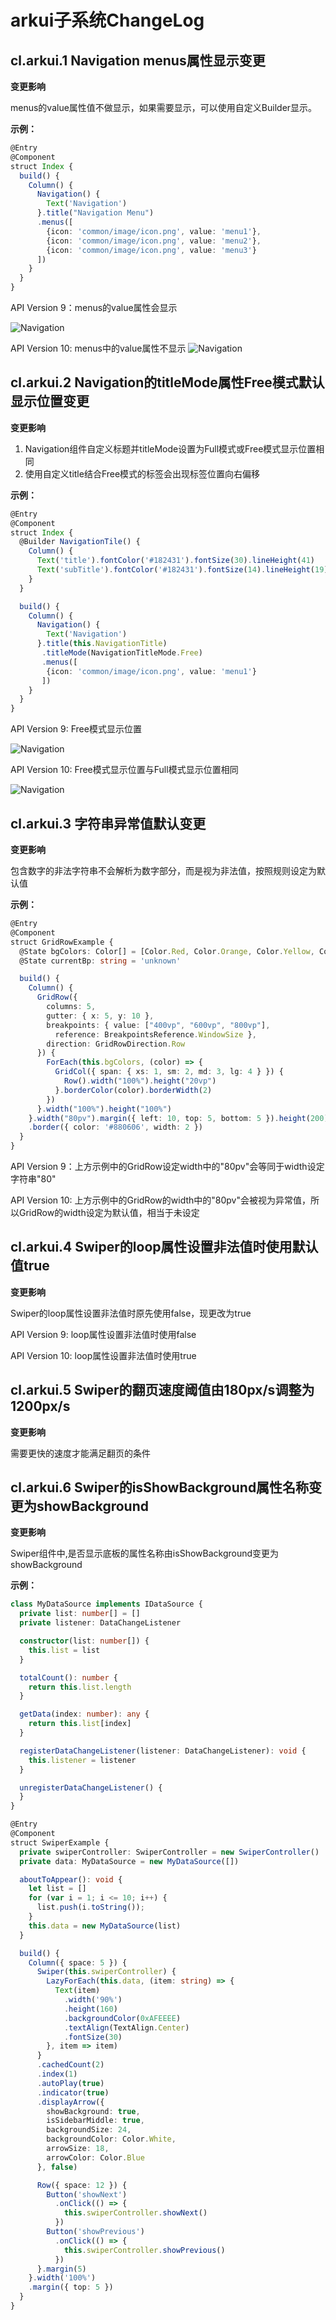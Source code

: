 # arkui子系统ChangeLog

## cl.arkui.1 Navigation menus属性显示变更

**变更影响**

menus的value属性值不做显示，如果需要显示，可以使用自定义Builder显示。

**示例：**
```ts
@Entry
@Component
struct Index {
  build() {
    Column() {
      Navigation() {
        Text('Navigation')
      }.title("Navigation Menu")
      .menus([
        {icon: 'common/image/icon.png', value: 'menu1'},
        {icon: 'common/image/icon.png', value: 'menu2'},
        {icon: 'common/image/icon.png', value: 'menu3'}
      ])
    }
  }
}
```
API Version 9：menus的value属性会显示

![Navigation](figures/navigation_menu_api9.png)

API Version 10: menus中的value属性不显示
![Navigation](figures/navigation_menu_api10.png)

## cl.arkui.2 Navigation的titleMode属性Free模式默认显示位置变更

**变更影响**
1. Navigation组件自定义标题并titleMode设置为Full模式或Free模式显示位置相同
2. 使用自定义title结合Free模式的标签会出现标签位置向右偏移

**示例：**
```ts
@Entry
@Component
struct Index {
  @Builder NavigationTile() {
    Column() {
      Text('title').fontColor('#182431').fontSize(30).lineHeight(41)
      Text('subTitle').fontColor('#182431').fontSize(14).lineHeight(19).margin(top:2, bottom: 20)
    }
  }

  build() {
    Column() {
      Navigation() {
        Text('Navigation')
      }.title(this.NavigationTitle)
       .titleMode(NavigationTitleMode.Free)
       .menus([
        {icon: 'common/image/icon.png', value: 'menu1'}
       ])
    }
  }
}
```

API Version 9: Free模式显示位置

![Navigation](figures/navigation_title_mode_free_sdk9.png)

API Version 10: Free模式显示位置与Full模式显示位置相同

![Navigation](figures/navigation_title_mode_free_sdk10.png)

## cl.arkui.3 字符串异常值默认变更

**变更影响**

包含数字的非法字符串不会解析为数字部分，而是视为非法值，按照规则设定为默认值

**示例：**
```ts
@Entry
@Component
struct GridRowExample {
  @State bgColors: Color[] = [Color.Red, Color.Orange, Color.Yellow, Color.Green, Color.Pink, Color.Grey, Color.Blue, Color.Brown]
  @State currentBp: string = 'unknown'

  build() {
    Column() {
      GridRow({
        columns: 5,
        gutter: { x: 5, y: 10 },
        breakpoints: { value: ["400vp", "600vp", "800vp"],
          reference: BreakpointsReference.WindowSize },
        direction: GridRowDirection.Row
      }) {
        ForEach(this.bgColors, (color) => {
          GridCol({ span: { xs: 1, sm: 2, md: 3, lg: 4 } }) {
            Row().width("100%").height("20vp")
          }.borderColor(color).borderWidth(2)
        })
      }.width("100%").height("100%")
    }.width("80pv").margin({ left: 10, top: 5, bottom: 5 }).height(200)
    .border({ color: '#880606', width: 2 })
  }
}
```

API Version 9：上方示例中的GridRow设定width中的"80pv"会等同于width设定字符串"80"

API Version 10: 上方示例中的GridRow的width中的"80pv"会被视为异常值，所以GridRow的width设定为默认值，相当于未设定

## cl.arkui.4 Swiper的loop属性设置非法值时使用默认值true

**变更影响**

Swiper的loop属性设置非法值时原先使用false，现更改为true

API Version 9: loop属性设置非法值时使用false

API Version 10: loop属性设置非法值时使用true

## cl.arkui.5 Swiper的翻页速度阈值由180px/s调整为1200px/s

**变更影响**

需要更快的速度才能满足翻页的条件

## cl.arkui.6 Swiper的isShowBackground属性名称变更为showBackground

**变更影响**

Swiper组件中,是否显示底板的属性名称由isShowBackground变更为showBackground

**示例：**

```ts
class MyDataSource implements IDataSource {
  private list: number[] = []
  private listener: DataChangeListener

  constructor(list: number[]) {
    this.list = list
  }

  totalCount(): number {
    return this.list.length
  }

  getData(index: number): any {
    return this.list[index]
  }

  registerDataChangeListener(listener: DataChangeListener): void {
    this.listener = listener
  }

  unregisterDataChangeListener() {
  }
}

@Entry
@Component
struct SwiperExample {
  private swiperController: SwiperController = new SwiperController()
  private data: MyDataSource = new MyDataSource([])

  aboutToAppear(): void {
    let list = []
    for (var i = 1; i <= 10; i++) {
      list.push(i.toString());
    }
    this.data = new MyDataSource(list)
  }

  build() {
    Column({ space: 5 }) {
      Swiper(this.swiperController) {
        LazyForEach(this.data, (item: string) => {
          Text(item)
            .width('90%')
            .height(160)
            .backgroundColor(0xAFEEEE)
            .textAlign(TextAlign.Center)
            .fontSize(30)
        }, item => item)
      }
      .cachedCount(2)
      .index(1)
      .autoPlay(true)
      .indicator(true)
      .displayArrow({
        showBackground: true,
        isSidebarMiddle: true,
        backgroundSize: 24,
        backgroundColor: Color.White,
        arrowSize: 18,
        arrowColor: Color.Blue
      }, false)

      Row({ space: 12 }) {
        Button('showNext')
          .onClick(() => {
            this.swiperController.showNext()
          })
        Button('showPrevious')
          .onClick(() => {
            this.swiperController.showPrevious()
          })
      }.margin(5)
    }.width('100%')
    .margin({ top: 5 })
  }
}
```